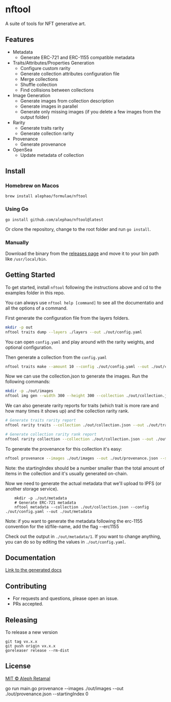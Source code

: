 # nftool

A suite of tools for NFT generative art.

## Features

- Metadata
  - Generate ERC-721 and ERC-1155 compatible metadata
- Traits/Attributes/Properties Generation
  - Configure custom rarity
  - Generate collection attributes configuration file
  - Merge collections
  - Shuffle collection
  - Find collisions between collections
- Image Generation
  - Generate images from collection description
  - Generate images in parallel
  - Generate only missing images (if you delete a few images from the output folder)
- Rarity
  - Generate traits rarity
  - Generate collection rarity
- Provenance
  - Generate provenance
- OpenSea
  - Update metadata of collection

## Install

### Homebrew on Macos

`brew install alephao/formulae/nftool`

### Using Go

`go install github.com/alephao/nftool@latest`

Or clone the repository, change to the root folder and run `go install`.

### Manually

Download the binary from the [releases page](https://github.com/alephao/nftool/releases) and move it to your bin path like `/usr/local/bin`.

## Getting Started

To get started, install `nftool` following the instructions above and cd to the examples folder in this repo.

You can always use `nftool help [command]` to see all the documentatio and all the options of a command.

First generate the configuration file from the layers folders.

```sh
mkdir -p out
nftool traits dump --layers ./layers --out ./out/config.yaml
```

You can open `config.yaml` and play around with the rarity weights, and optional configuration.

Then generate a collection from the `config.yaml`

```sh
nftool traits make --amount 10 --config ./out/config.yaml --out ./out/collection.json
```

Now we can use the collection.json to generate the images. Run the following commands:

```sh
mkdir -p ./out/images
nftool img gen --width 300 --height 300 --collection ./out/collection.json --config ./out/config.yaml --out ./out/images
```

We can also generate rarity reports for traits (which trait is more rare and how many times it shows up) and the collection rarity rank.

```sh
# Generate traits rarity report
nftool rarity traits --collection ./out/collection.json --out ./out/traits_rarity.json

# Generate collection rarity rank report
nftool rarity collection --collection ./out/collection.json --out ./out/collection_rarity.json
```

To generate the provenance for this collection it's easy:

```sh
nftool provenance --images ./out/images --out ./out/provenance.json --startingIndex 2
```

Note: the startingIndex should be a number smaller than the total amount of items in the collection and it's usually generated on-chain.

Now we need to generate the actual metadata that we'll upload to IPFS (or another storage service).

```
	mkdir -p ./out/metadata
	# Generate ERC-721 metadata
	nftool metadata --collection ./out/collection.json --config ./out/config.yaml --out ./out/metadata
```

Note: if you want to generate the metadata following the erc-1155 convention for the id/file-name, add the flag --erc1155

Check out the output in `./out/metadata/1`. If you want to change anything, you can do so by editing the values in `./out/config.yaml`.

## Documentation

[Link to the generated docs](./docs/docs.md)

## Contributing

- For requests and questions, please open an issue.
- PRs accepted.

## Releasing

To release a new version

```
git tag vx.x.x
git push origin vx.x.x
goreleaser release --rm-dist
```

## License

[MIT © Aleph Retamal](LICENSE)

go run main.go provenance --images ./out/images --out ./out/provenance.json --startingIndex 0
